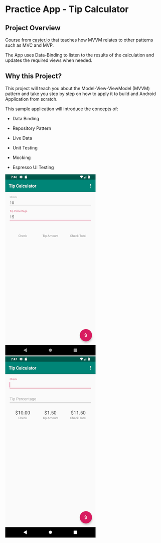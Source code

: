 # Practice App - Tip Calculator

## Project Overview
Course from [caster.io](https://caster.io/courses/android-mvvm-pattern "caster.io") that teaches how MVVM relates to other patterns such as MVC and MVP.

The App uses Data-Binding to listen to the results of the calculation and updates the required views when needed.

## Why this Project?
This project will teach you about the Model-View-ViewModel (MVVM) pattern and take you step by step on how to apply it to build and Android Application from scratch. 

This sample application will introduce the concepts of: 

- Data Binding

- Repository Pattern

- Live Data

- Unit Testing

- Mocking

- Espresso UI Testing

![Alt text](tip_calculator_default.png?raw=true "Tip Calculator Image One") 
![Alt text](tip_calculator_2.png?raw=true "Tip Calculator Image Two")


